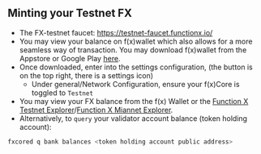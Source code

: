 ## Minting your Testnet FX

* The FX-testnet faucet: https://testnet-faucet.functionx.io/
* You may view your balance on f(x)wallet which also allows for a more seamless way of transaction. You may download f(x)wallet from the Appstore or Google Play [here](https://download.functionx.io/).
* Once downloaded, enter into the settings configuration, (the button is on the top right, there is a settings icon)
    * Under general/Network Configuration, ensure your f(x)Core is toggled to `Testnet`
* You may view your FX balance from the f(x) Wallet or the [Function X Testnet Explorer](https://testnet-explorer.functionx.io/)/[Function X Miannet Explorer](https://explorer.functionx.io/).
* Alternatively, to `query` your validator account balance (token holding account):
```bash
fxcored q bank balances <token holding account public address>
```

